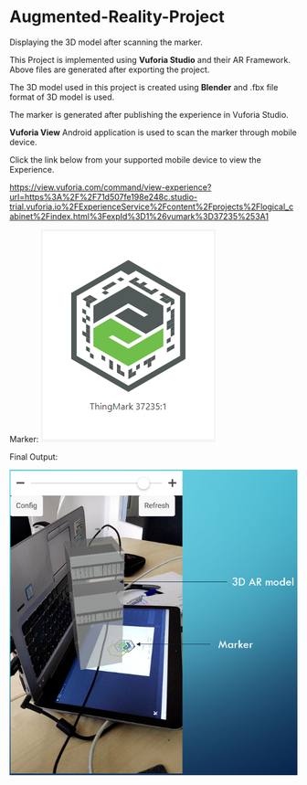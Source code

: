 # Augmented-Reality-Project
Displaying the 3D model after scanning the marker.

This Project is implemented using **Vuforia Studio** and their AR Framework. Above files are generated after exporting the project.

The 3D model used in this project is created using **Blender** and .fbx file format of 3D model is used.

The marker is generated after publishing the experience in Vuforia Studio.

**Vuforia View** Android application is used to scan the marker through mobile device.

Click the link below from your supported mobile device to view the Experience. 

https://view.vuforia.com/command/view-experience?url=https%3A%2F%2F71d507fe198e248c.studio-trial.vuforia.io%2FExperienceService%2Fcontent%2Fprojects%2Flogical_cabinet%2Findex.html%3FexpId%3D1%26vumark%3D37235%253A1

Marker:
![Output Pic](https://github.com/aj-bhagat/Augmented-Reality-Project/blob/master/ThingMark.PNG)


Final Output:

![Output Pic](https://github.com/aj-bhagat/Augmented-Reality-Project/blob/master/Output.PNG)
